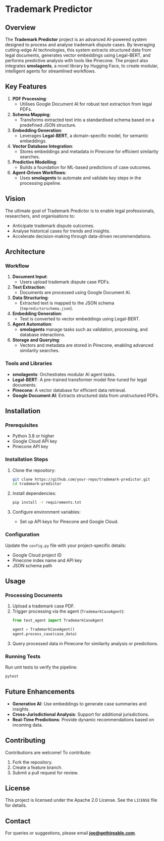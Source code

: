 # Trademark Predictor

## Overview

The **Trademark Predictor** project is an advanced AI-powered system designed to process and analyse trademark dispute cases. By leveraging cutting-edge AI technologies, this system extracts structured data from legal documents, generates vector embeddings using Legal-BERT, and performs predictive analysis with tools like Pinecone. The project also integrates **smolagents**, a novel library by Hugging Face, to create modular, intelligent agents for streamlined workflows.

## Key Features

1. **PDF Processing**:
   - Utilises Google Document AI for robust text extraction from legal PDFs.
2. **Schema Mapping**:
   - Transforms extracted text into a standardised schema based on a predefined JSON structure.
3. **Embedding Generation**:
   - Leverages **Legal-BERT**, a domain-specific model, for semantic embeddings.
4. **Vector Database Integration**:
   - Stores embeddings and metadata in Pinecone for efficient similarity searches.
5. **Predictive Modelling**:
   - Builds a foundation for ML-based predictions of case outcomes.
6. **Agent-Driven Workflows**:
   - Uses **smolagents** to automate and validate key steps in the processing pipeline.

## Vision

The ultimate goal of Trademark Predictor is to enable legal professionals, researchers, and organisations to:
- Anticipate trademark dispute outcomes.
- Analyse historical cases for trends and insights.
- Accelerate decision-making through data-driven recommendations.

## Architecture

### Workflow

1. **Document Input**:
   - Users upload trademark dispute case PDFs.
2. **Text Extraction**:
   - Documents are processed using Google Document AI.
3. **Data Structuring**:
   - Extracted text is mapped to the JSON schema (`tmpredictorschema.json`).
4. **Embedding Generation**:
   - Text is converted to vector embeddings using Legal-BERT.
5. **Agent Automation**:
   - **smolagents** manage tasks such as validation, processing, and database interactions.
6. **Storage and Querying**:
   - Vectors and metadata are stored in Pinecone, enabling advanced similarity searches.

### Tools and Libraries

- **smolagents**: Orchestrates modular AI agent tasks.
- **Legal-BERT**: A pre-trained transformer model fine-tuned for legal documents.
- **Pinecone**: A vector database for efficient data retrieval.
- **Google Document AI**: Extracts structured data from unstructured PDFs.

## Installation

### Prerequisites

- Python 3.8 or higher
- Google Cloud API key
- Pinecone API key

### Installation Steps

1. Clone the repository:
   ```bash
   git clone https://github.com/your-repo/trademark-predictor.git
   cd trademark-predictor
   ```

2. Install dependencies:
   ```bash
   pip install -r requirements.txt
   ```

3. Configure environment variables:
   - Set up API keys for Pinecone and Google Cloud.

### Configuration

Update the `config.py` file with your project-specific details:
- Google Cloud project ID
- Pinecone index name and API key
- JSON schema path

## Usage

### Processing Documents

1. Upload a trademark case PDF.
2. Trigger processing via the agent (`TrademarkCaseAgent`):
   ```python
   from test_agent import TrademarkCaseAgent

   agent = TrademarkCaseAgent()
   agent.process_case(case_data)
   ```
3. Query processed data in Pinecone for similarity analysis or predictions.

### Running Tests

Run unit tests to verify the pipeline:
```bash
pytest
```

## Future Enhancements

- **Generative AI**: Use embeddings to generate case summaries and insights.
- **Cross-Jurisdictional Analysis**: Support for additional jurisdictions.
- **Real-Time Predictions**: Provide dynamic recommendations based on incoming data.

## Contributing

Contributions are welcome! To contribute:
1. Fork the repository.
2. Create a feature branch.
3. Submit a pull request for review.

## License

This project is licensed under the Apache 2.0 License. See the `LICENSE` file for details.

## Contact

For queries or suggestions, please email **joe@gethireable.com**.
